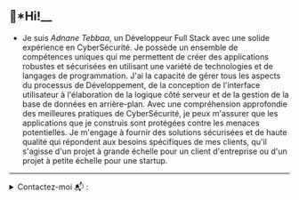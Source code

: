 
## 👋*Hi!__

- Je suis *Adnane Tebbaa*, un Développeur Full Stack avec une solide expérience en CyberSécurité. Je possède un ensemble de compétences uniques qui me permettent de créer des applications robustes et sécurisées en utilisant une variété de technologies et de langages de programmation. J'ai la capacité de gérer tous les aspects du processus de Développement, de la conception de l'interface utilisateur à l'élaboration de la logique côté serveur et de la gestion de la base de données en arrière-plan. Avec une compréhension approfondie des meilleures pratiques de CyberSécurité, je peux m'assurer que les applications que je construis sont protégées contre les menaces potentielles. Je m'engage à fournir des solutions sécurisées et de haute qualité qui répondent aux besoins spécifiques de mes clients, qu'il s'agisse d'un projet à grande échelle pour un client d'entreprise ou d'un projet à petite échelle pour une startup.

***

<details>
<summary>Contactez-moi 📬 : </summary>
<br> 
<a href="https://www.linkedin.com/in/adnane-tba/">
  <img align="left" alt="Adnane's Linked-in" width="22px" src="https://raw.githubusercontent.com/peterthehan/peterthehan/master/assets/linkedin.svg" />
</a>
</details>

